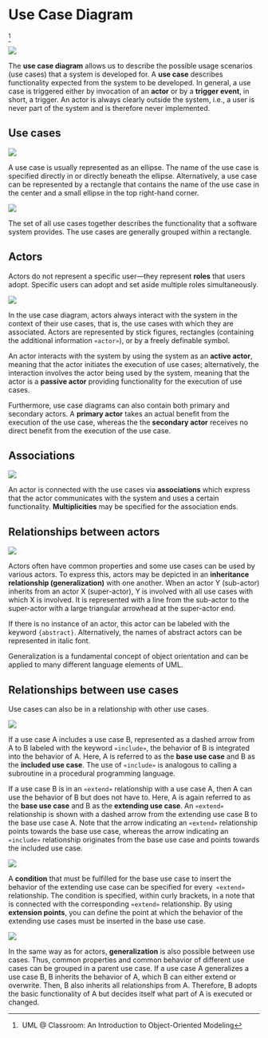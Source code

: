 # Use Case Diagram
[^classroom]

![](images/Use/image.png)

The **use case diagram** allows us to describe the possible usage scenarios (use cases) that a system is developed for. A **use case** describes functionality expected from the system to be developed. In general, a use case is triggered either by invocation of an **actor** or by a **trigger event**, in short, a trigger. An actor is always clearly outside the system, i.e., a user is never part of the system and is therefore never implemented.

## Use cases
![](images/Use/use-cases.png)

A use case is usually represented as an ellipse. The name of the use case is specified directly in or directly beneath the ellipse. Alternatively, a use case can be represented by a rectangle that contains the name of the use case in the center and a small ellipse in the top right-hand corner.

![](images/Use/use-cases-grouped.png)

The set of all use cases together describes the functionality that a software system provides. The use cases are generally grouped within a rectangle.

## Actors
Actors do not represent a specific user—they represent **roles** that users adopt. Specific users can adopt and set aside multiple roles simultaneously.

![](images/Use/actors.png)

In the use case diagram, actors always interact with the system in the context of their use cases, that is, the use cases with which they are associated. Actors are represented by stick figures, rectangles (containing the additional information `«actor»`), or by a freely definable symbol.

An actor interacts with the system by using the system as an **active actor**, meaning that the actor initiates the execution of use cases; alternatively, the interaction involves the actor being used by the system, meaning that the actor is a **passive actor** providing functionality for the execution of use cases.

Furthermore, use case diagrams can also contain both primary and secondary actors. A **primary actor** takes an actual benefit from the execution of the use case, whereas the the **secondary actor** receives no direct benefit from the execution of the use case.

## Associations
![](images/Use/associations.png)

An actor is connected with the use cases via **associations** which express that the actor communicates with the system and uses a certain functionality. **Multiplicities** may be specified
for the association ends.

## Relationships between actors
![](images/Use/actors-inheritance-relationship.png)

Actors often have common properties and some use cases can be used by various actors. To express this, actors may be depicted in an **inheritance relationship (generalization)** with one another. When an actor Y (sub-actor) inherits from an actor X (super-actor), Y is involved with all use cases with which X is involved. It is represented with a line from the sub-actor to the super-actor with a large triangular arrowhead at the super-actor end.

If there is no instance of an actor, this actor can be labeled with the keyword `{abstract}`. Alternatively, the names of abstract actors can be represented in italic font.

Generalization is a fundamental concept of object orientation and can be applied to many different language elements of UML.

## Relationships between use cases
Use cases can also be in a relationship with other use cases.

![](images/Use/include-and-extend-relationship.png)

If a use case A includes a use case B, represented as a dashed arrow from A to B labeled with the keyword `«include»`, the behavior of B is integrated into the behavior of A. Here, A is referred to as the **base use case** and B as the **included use case**. The use of `«include»` is analogous to calling a subroutine in a procedural programming language.

If a use case B is in an `«extend»` relationship with a use case A, then A can use the behavior of B but does not have to. Here, A is again referred to as the **base use case** and B as the **extending use
case**. An `«extend»` relationship is shown with a dashed arrow from the extending use case B to the base use case A. Note that the arrow indicating an `«extend»` relationship points towards the base use case, whereas the arrow indicating an `«include»` relationship originates from the base use case and points towards the included use case.

![](images/Use/extend-relationship.png)

A **condition** that must be fulfilled for the base use case to insert the behavior of the extending use case can be specified for every` «extend»` relationship. The condition is specified, within curly brackets, in a note that is connected with the corresponding `«extend»` relationship. By using **extension points**, you can define the point at which the behavior of the extending use cases must be inserted in the base use case.

![](images/Use/use-cases-inheritance-relationship.png)

In the same way as for actors, **generalization** is also possible between use cases. Thus, common properties and common behavior of different use cases can be grouped in a parent use case. If a use case A generalizes a use case B, B inherits the behavior of A, which B can either extend or overwrite. Then, B also inherits all relationships from A. Therefore, B adopts the basic functionality of A but decides itself what part of A is executed or changed.

[^classroom]: UML @ Classroom: An Introduction to Object-Oriented Modeling